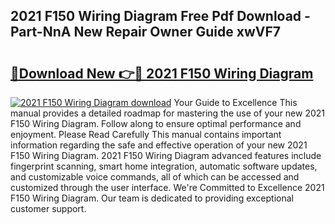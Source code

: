 ## 2021 F150 Wiring Diagram Free Pdf Download - Part-NnA New Repair Owner Guide xwVF7

# <h2><a href="http://dfl193z.blite.top/?on=2021+F150+Wiring+Diagram">🔗Download New 👉🔴 2021 F150 Wiring Diagram</a></h2>

[![2021 F150 Wiring Diagram download](https://i.imgur.com/lujVjoI.png)](http://dfl193z.blite.top/?on=2021+F150+Wiring+Diagram)
Your Guide to Excellence This manual provides a detailed roadmap for mastering the use of your new 2021 F150 Wiring Diagram. Follow along to ensure optimal performance and enjoyment. Please Read Carefully This manual contains important information regarding the safe and effective operation of your new 2021 F150 Wiring Diagram. 2021 F150 Wiring Diagram advanced features include fingerprint scanning, smart home integration, automatic software updates, and customizable voice commands, all of which can be accessed and customized through the user interface. We're Committed to Excellence 2021 F150 Wiring Diagram. Our team is dedicated to providing exceptional customer support.
